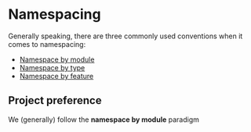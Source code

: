 # Namespacing

Generally speaking, there are three commonly used conventions when it comes to namespacing:

- [Namespace by module](https://silverstripe.atlassian.net/l/cp/E9YnT0rd)
- [Namespace by type](https://silverstripe.atlassian.net/l/cp/5uqADpCB)
- [Namespace by feature](https://silverstripe.atlassian.net/l/cp/Qd2j3SbU)

## Project preference

We (generally) follow the **namespace by module** paradigm
